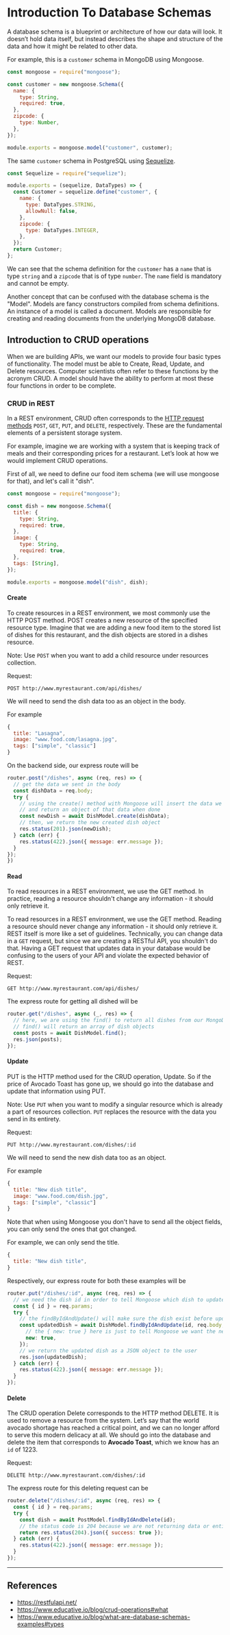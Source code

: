 # Introduction To Database Schemas

A database schema is a blueprint or architecture of how our data will look. It doesn’t hold data itself, but instead describes the shape and structure of the data and how it might be related to other data.

For example, this is a `customer` schema in MongoDB using Mongoose.

```js
const mongoose = require("mongoose");

const customer = new mongoose.Schema({
  name: {
    type: String,
    required: true,
  },
  zipcode: {
    type: Number,
  },
});

module.exports = mongoose.model("customer", customer);
```

The same `customer` schema in PostgreSQL using [Sequelize](https://sequelize.org/).

```js
const Sequelize = require("sequelize");

module.exports = (sequelize, DataTypes) => {
  const Customer = sequelize.define("customer", {
    name: {
      type: DataTypes.STRING,
      allowNull: false,
    },
    zipcode: {
      type: DataTypes.INTEGER,
    },
  });
  return Customer;
};
```

We can see that the schema definition for the `customer` has a `name` that is type `string` and a `zipcode` that is of type `number`. The `name` field is mandatory and cannot be empty.

Another concept that can be confused with the database schema is the "Model".
Models are fancy constructors compiled from schema definitions. An instance of a model is called a document. Models are responsible for creating and reading documents from the underlying MongoDB database.

## Introduction to CRUD operations

When we are building APIs, we want our models to provide four basic types of functionality. The model must be able to Create, Read, Update, and Delete resources. Computer scientists often refer to these functions by the acronym CRUD. A model should have the ability to perform at most these four functions in order to be complete.

### CRUD in REST

In a REST environment, CRUD often corresponds to the [HTTP request methods](https://developer.mozilla.org/en-US/docs/Web/HTTP/Methods) `POST`, `GET`, `PUT`, and `DELETE`, respectively. These are the fundamental elements of a persistent storage system.

For example, imagine we are working with a system that is keeping track of meals and their corresponding prices for a restaurant. Let’s look at how we would implement CRUD operations.

First of all, we need to define our food item schema (we will use mongoose for that), and let's call it "dish".

```js
const mongoose = require("mongoose");

const dish = new mongoose.Schema({
  title: {
    type: String,
    required: true,
  },
  image: {
    type: String,
    required: true,
  },
  tags: [String],
});

module.exports = mongoose.model("dish", dish);
```

#### Create

To create resources in a REST environment, we most commonly use the HTTP POST method. POST creates a new resource of the specified resource type.
Imagine that we are adding a new food item to the stored list of dishes for this restaurant, and the dish objects are stored in a dishes resource.

Note: Use `POST` when you want to add a child resource under resources collection.

Request:

`POST http://www.myrestaurant.com/api/dishes/`

We will need to send the dish data too as an object in the body.

For example

```js
{
  title: "Lasagna",
  image: "www.food.com/lasagna.jpg",
  tags: ["simple", "classic"]
}

```

On the backend side, our express route will be

```js
router.post("/dishes", async (req, res) => {
  // get the data we sent in the body
  const dishData = req.body;
  try {
    // using the create() method with Mongoose will insert the data we sent in the body to our MongoDB database
    // and return an object of that data when done
    const newDish = await DishModel.create(dishData);
    // then, we return the new created dish object
    res.status(201).json(newDish);
  } catch (err) {
    res.status(422).json({ message: err.message });
  }
});
})
```

#### Read

To read resources in a REST environment, we use the GET method. In practice, reading a resource shouldn't change any information - it should only retrieve it.

To read resources in a REST environment, we use the GET method. Reading a resource should never change any information - it should only retrieve it. REST itself is more like a set of guidelines. Technically, you can change data in a `GET` request, but since we are creating a RESTful API, you shouldn't do that. Having a GET request that updates data in your database would be confusing to the users of your API and violate the expected behavior of REST.

Request:

`GET http://www.myrestaurant.com/api/dishes/`

The express route for getting all dished will be

```js
router.get("/dishes", async (_, res) => {
  // here, we are using the find() to return all dishes from our MongoDB database
  // find() will return an array of dish objects
  const posts = await DishModel.find();
  res.json(posts);
});
```

#### Update

PUT is the HTTP method used for the CRUD operation, Update.
So if the price of Avocado Toast has gone up, we should go into the database and update that information using PUT.

Note: Use `PUT` when you want to modify a singular resource which is already a part of resources collection. `PUT` replaces the resource with the data you send in its entirety.

Request:

`PUT http://www.myrestaurant.com/dishes/:id`

We will need to send the new dish data too as an object.

For example

```js
{
  title: "New dish title",
  image: "www.food.com/dish.jpg",
  tags: ["simple", "classic"]
}
```

Note that when using Mongoose you don't have to send all the object fields, you can only send the ones that got changed.

For example, we can only send the title.

```js
{
  title: "New dish title",
}
```

Respectively, our express route for both these examples will be

```js
router.put("/dishes/:id", async (req, res) => {
  // we need the dish id in order to tell Mongoose which dish to update in our database
  const { id } = req.params;
  try {
    // the findByIdAndUpdate() will make sure the dish exist before updating it
    const updatedDish = await DishModel.findByIdAndUpdate(id, req.body, {
      // the { new: true } here is just to tell Mongoose we want the newely updated dish back
      new: true,
    });
    // we return the updated dish as a JSON object to the user
    res.json(updatedDish);
  } catch (err) {
    res.status(422).json({ message: err.message });
  }
});
```

#### Delete

The CRUD operation Delete corresponds to the HTTP method DELETE. It is used to remove a resource from the system.
Let’s say that the world avocado shortage has reached a critical point, and we can no longer afford to serve this modern delicacy at all. We should go into the database and delete the item that corresponds to **Avocado Toast**, which we know has an `id` of 1223.

Request:

`DELETE http://www.myrestaurant.com/dishes/:id`

The express route for this deleting request can be

```js
router.delete("/dishes/:id", async (req, res) => {
  const { id } = req.params;
  try {
    const dish = await PostModel.findByIdAndDelete(id);
    // the status code is 204 because we are not returning data or entities
    return res.status(204).json({ success: true });
  } catch (err) {
    res.status(422).json({ message: err.message });
  }
});
```

---

## References

- https://restfulapi.net/
- https://www.educative.io/blog/crud-operations#what
- https://www.educative.io/blog/what-are-database-schemas-examples#types

